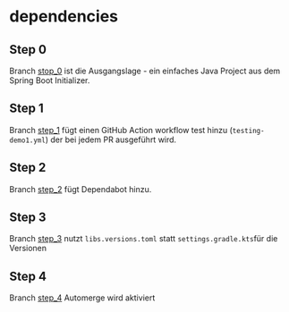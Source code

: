 # dependencies
## Step 0
Branch [stop_0](https://github.com/joergi/dependencies/tree/step_0) ist die Ausgangslage - ein einfaches Java Project aus dem Spring Boot Initializer.
## Step 1
Branch [step_1](https://github.com/joergi/dependencies/tree/step_1) fügt einen GitHub Action workflow test hinzu (`testing-demo1.yml`) der bei jedem PR ausgeführt wird.
## Step 2
Branch [step_2](https://github.com/joergi/dependencies/tree/step_2) fügt Dependabot hinzu.
## Step 3
Branch [step_3](https://github.com/joergi/dependencies/tree/step_3) nutzt `libs.versions.toml` statt `settings.gradle.kts`für die Versionen
## Step 4
Branch [step_4](https://github.com/joergi/dependencies/tree/step_4) Automerge wird aktiviert
